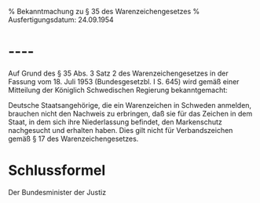 % Bekanntmachung zu § 35 des Warenzeichengesetzes
% Ausfertigungsdatum: 24.09.1954
 
# ----

Auf Grund des § 35 Abs. 3 Satz 2 des Warenzeichengesetzes in der Fassung vom 18. Juli 1953 (Bundesgesetzbl. I S. 645) wird gemäß einer Mitteilung der Königlich Schwedischen Regierung bekanntgemacht:

Deutsche Staatsangehörige, die ein Warenzeichen in Schweden anmelden, brauchen nicht den Nachweis zu erbringen, daß sie für das Zeichen in dem Staat, in dem sich ihre Niederlassung befindet, den Markenschutz nachgesucht und erhalten haben. Dies gilt nicht für Verbandszeichen gemäß § 17 des Warenzeichengesetzes.

# Schlussformel

Der Bundesminister der Justiz
